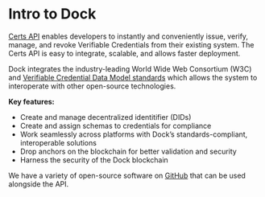 # Intro to Dock

[Certs API](https://docs.api.dock.io/) enables developers to instantly and conveniently issue, verify, manage, and revoke Verifiable Credentials from their existing system. The Certs API is easy to integrate, scalable, and allows faster deployment.

Dock integrates the industry-leading World Wide Web Consortium (W3C) and [Verifiable Credential Data Model standards](https://www.w3.org/TR/vc-data-model/) which allows the system to interoperate with other open-source technologies.&#x20;

**Key features:**

* ​​Create and manage decentralized identitifier (DIDs)
* Create and assign schemas to credentials for compliance
* Work seamlessly across platforms with Dock’s standards-compliant, interoperable solutions
* Drop anchors on the blockchain for better validation and security
* Harness the security of the Dock blockchain

We have a variety of open-source software on [GitHub](https://github.com/docknetwork) that can be used alongside the API.
